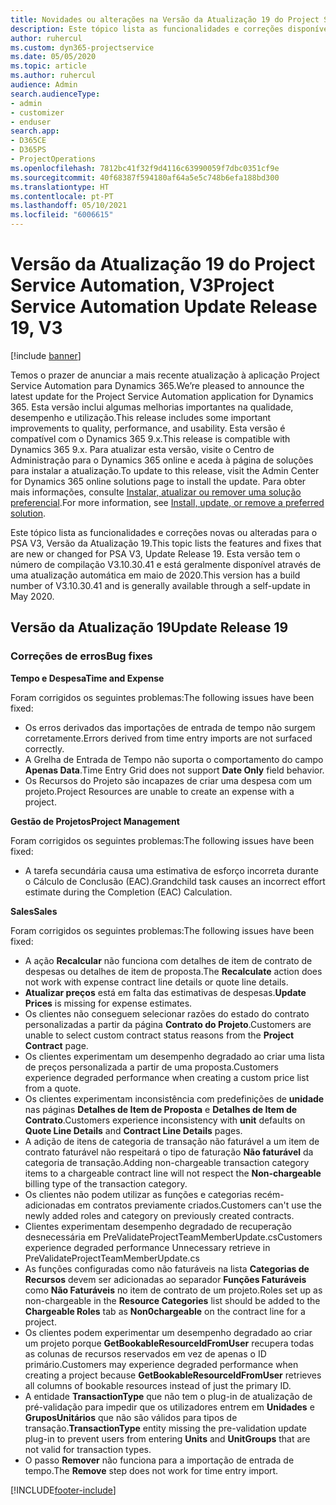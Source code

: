```yaml
---
title: Novidades ou alterações na Versão da Atualização 19 do Project Service Automation, V3
description: Este tópico lista as funcionalidades e correções disponíveis no Project Service Automation V3, Versão da Atualização 19, V3.
author: ruhercul
ms.custom: dyn365-projectservice
ms.date: 05/05/2020
ms.topic: article
ms.author: ruhercul
audience: Admin
search.audienceType:
- admin
- customizer
- enduser
search.app:
- D365CE
- D365PS
- ProjectOperations
ms.openlocfilehash: 7812bc41f32f9d4116c63990059f7dbc0351cf9e
ms.sourcegitcommit: 40f68387f594180af64a5e5c748b6efa188bd300
ms.translationtype: HT
ms.contentlocale: pt-PT
ms.lasthandoff: 05/10/2021
ms.locfileid: "6006615"
---
```

# <a name="project-service-automation-update-release-19-v3"></a><span data-ttu-id="cc750-103">Versão da Atualização 19 do Project Service Automation, V3</span><span class="sxs-lookup"><span data-stu-id="cc750-103">Project Service Automation Update Release 19, V3</span></span>

[!include [banner](../includes/psa-now-project-operations.md)]

<span data-ttu-id="cc750-104">Temos o prazer de anunciar a mais recente atualização à aplicação Project Service Automation para Dynamics 365.</span><span class="sxs-lookup"><span data-stu-id="cc750-104">We’re pleased to announce the latest update for the Project Service Automation application for Dynamics 365.</span></span> <span data-ttu-id="cc750-105">Esta versão inclui algumas melhorias importantes na qualidade, desempenho e utilização.</span><span class="sxs-lookup"><span data-stu-id="cc750-105">This release includes some important improvements to quality, performance, and usability.</span></span> <span data-ttu-id="cc750-106">Esta versão é compatível com o Dynamics 365 9.x.</span><span class="sxs-lookup"><span data-stu-id="cc750-106">This release is compatible with Dynamics 365 9.x.</span></span> <span data-ttu-id="cc750-107">Para atualizar esta versão, visite o Centro de Administração para o Dynamics 365 online e aceda à página de soluções para instalar a atualização.</span><span class="sxs-lookup"><span data-stu-id="cc750-107">To update to this release, visit the Admin Center for Dynamics 365 online solutions page to install the update.</span></span> <span data-ttu-id="cc750-108">Para obter mais informações, consulte [Instalar, atualizar ou remover uma solução preferencial](/power-platform/admin/install-remove-preferred-solution).</span><span class="sxs-lookup"><span data-stu-id="cc750-108">For more information, see [Install, update, or remove a preferred solution](/power-platform/admin/install-remove-preferred-solution).</span></span>

<span data-ttu-id="cc750-109">Este tópico lista as funcionalidades e correções novas ou alteradas para o PSA V3, Versão da Atualização 19.</span><span class="sxs-lookup"><span data-stu-id="cc750-109">This topic lists the features and fixes that are new or changed for PSA V3, Update Release 19.</span></span> <span data-ttu-id="cc750-110">Esta versão tem o número de compilação V3.10.30.41 e está geralmente disponível através de uma atualização automática em maio de 2020.</span><span class="sxs-lookup"><span data-stu-id="cc750-110">This version has a build number of V3.10.30.41 and is generally available through a self-update in May 2020.</span></span>

## <a name="update-release-19"></a><span data-ttu-id="cc750-111">Versão da Atualização 19</span><span class="sxs-lookup"><span data-stu-id="cc750-111">Update Release 19</span></span>

### <a name="bug-fixes"></a><span data-ttu-id="cc750-112">Correções de erros</span><span class="sxs-lookup"><span data-stu-id="cc750-112">Bug fixes</span></span>

<span data-ttu-id="cc750-113">**Tempo e Despesa**</span><span class="sxs-lookup"><span data-stu-id="cc750-113">**Time and Expense**</span></span>

<span data-ttu-id="cc750-114">Foram corrigidos os seguintes problemas:</span><span class="sxs-lookup"><span data-stu-id="cc750-114">The following issues have been fixed:</span></span> 

- <span data-ttu-id="cc750-115">Os erros derivados das importações de entrada de tempo não surgem corretamente.</span><span class="sxs-lookup"><span data-stu-id="cc750-115">Errors derived from time entry imports are not surfaced correctly.</span></span>
- <span data-ttu-id="cc750-116">A Grelha de Entrada de Tempo não suporta o comportamento do campo **Apenas Data**.</span><span class="sxs-lookup"><span data-stu-id="cc750-116">Time Entry Grid does not support **Date Only** field behavior.</span></span>
- <span data-ttu-id="cc750-117">Os Recursos do Projeto são incapazes de criar uma despesa com um projeto.</span><span class="sxs-lookup"><span data-stu-id="cc750-117">Project Resources are unable to create an expense with a project.</span></span>

<span data-ttu-id="cc750-118">**Gestão de Projetos**</span><span class="sxs-lookup"><span data-stu-id="cc750-118">**Project Management**</span></span>

<span data-ttu-id="cc750-119">Foram corrigidos os seguintes problemas:</span><span class="sxs-lookup"><span data-stu-id="cc750-119">The following issues have been fixed:</span></span> 

-  <span data-ttu-id="cc750-120">A tarefa secundária causa uma estimativa de esforço incorreta durante o Cálculo de Conclusão (EAC).</span><span class="sxs-lookup"><span data-stu-id="cc750-120">Grandchild task causes an incorrect effort estimate during the Completion (EAC) Calculation.</span></span>

<span data-ttu-id="cc750-121">**Sales**</span><span class="sxs-lookup"><span data-stu-id="cc750-121">**Sales**</span></span>

<span data-ttu-id="cc750-122">Foram corrigidos os seguintes problemas:</span><span class="sxs-lookup"><span data-stu-id="cc750-122">The following issues have been fixed:</span></span> 

- <span data-ttu-id="cc750-123">A ação **Recalcular** não funciona com detalhes de item de contrato de despesas ou detalhes de item de proposta.</span><span class="sxs-lookup"><span data-stu-id="cc750-123">The **Recalculate** action does not work with expense contract line details or quote line details.</span></span>
- <span data-ttu-id="cc750-124">**Atualizar preços** está em falta das estimativas de despesas.</span><span class="sxs-lookup"><span data-stu-id="cc750-124">**Update Prices** is missing for expense estimates.</span></span>
-  <span data-ttu-id="cc750-125">Os clientes não conseguem selecionar razões do estado do contrato personalizadas a partir da página **Contrato do Projeto**.</span><span class="sxs-lookup"><span data-stu-id="cc750-125">Customers are unable to select custom contract status reasons from the **Project Contract** page.</span></span>
- <span data-ttu-id="cc750-126">Os clientes experimentam um desempenho degradado ao criar uma lista de preços personalizada a partir de uma proposta.</span><span class="sxs-lookup"><span data-stu-id="cc750-126">Customers experience degraded performance when creating a custom price list from a quote.</span></span>
- <span data-ttu-id="cc750-127">Os clientes experimentam inconsistência com predefinições de **unidade** nas páginas **Detalhes de Item de Proposta** e **Detalhes de Item de Contrato**.</span><span class="sxs-lookup"><span data-stu-id="cc750-127">Customers experience inconsistency with **unit** defaults on **Quote Line Details** and **Contract Line Details** pages.</span></span>
- <span data-ttu-id="cc750-128">A adição de itens de categoria de transação não faturável a um item de contrato faturável não respeitará o tipo de faturação **Não faturável** da categoria de transação.</span><span class="sxs-lookup"><span data-stu-id="cc750-128">Adding non-chargeable transaction category items to a chargeable contract line will not respect the **Non-chargeable** billing type of the transaction category.</span></span>
- <span data-ttu-id="cc750-129">Os clientes não podem utilizar as funções e categorias recém-adicionadas em contratos previamente criados.</span><span class="sxs-lookup"><span data-stu-id="cc750-129">Customers can't use the newly added roles and category on previously created contracts.</span></span>
- <span data-ttu-id="cc750-130">Clientes experimentam desempenho degradado de recuperação desnecessária em PreValidateProjectTeamMemberUpdate.cs</span><span class="sxs-lookup"><span data-stu-id="cc750-130">Customers experience degraded performance Unnecessary retrieve in PreValidateProjectTeamMemberUpdate.cs</span></span>
- <span data-ttu-id="cc750-131">As funções configuradas como não faturáveis na lista **Categorias de Recursos** devem ser adicionadas ao separador **Funções Faturáveis** como **Não Faturáveis** no item de contrato de um projeto.</span><span class="sxs-lookup"><span data-stu-id="cc750-131">Roles set up as non-chargeable in the **Resource Categories** list should be added to the **Chargeable Roles** tab as **Non0chargeable** on the contract line for a project.</span></span>
- <span data-ttu-id="cc750-132">Os clientes podem experimentar um desempenho degradado ao criar um projeto porque **GetBookableResourceIdFromUser** recupera todas as colunas de recursos reservados em vez de apenas o ID primário.</span><span class="sxs-lookup"><span data-stu-id="cc750-132">Customers may experience degraded performance when creating a project because **GetBookableResourceIdFromUser** retrieves all columns of bookable resources instead of just the primary ID.</span></span>
- <span data-ttu-id="cc750-133">A entidade **TransactionType** que não tem o plug-in de atualização de pré-validação para impedir que os utilizadores entrem em **Unidades** e **GruposUnitários** que não são válidos para tipos de transação.</span><span class="sxs-lookup"><span data-stu-id="cc750-133">**TransactionType** entity missing the pre-validation update plug-in to prevent users from entering **Units** and **UnitGroups** that are not valid for transaction types.</span></span>
- <span data-ttu-id="cc750-134">O passo **Remover** não funciona para a importação de entrada de tempo.</span><span class="sxs-lookup"><span data-stu-id="cc750-134">The **Remove** step does not work for time entry import.</span></span>


[!INCLUDE[footer-include](../includes/footer-banner.md)]